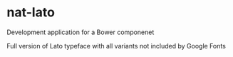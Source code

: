 nat-lato
===========
Development application for a Bower componenet

Full version of Lato typeface with all variants not included by Google Fonts